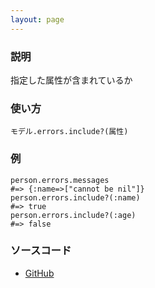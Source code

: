 ```yaml
---
layout: page
---
```


### 説明

指定した属性が含まれているか

### 使い方

    モデル.errors.include?(属性)

### 例

    person.errors.messages
    #=> {:name=>["cannot be nil"]}
    person.errors.include?(:name)
    #=> true
    person.errors.include?(:age)
    #=> false

### ソースコード

-   [GitHub](https://github.com/rails/rails/blob/984c3ef2775781d47efa9f541ce570daa2434a80/activemodel/lib/active_model/errors.rb#L170)
